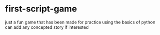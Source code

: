 # first-script-game
just a fun game that has been made for practice using the basics of python
can add any concepted story if interested
